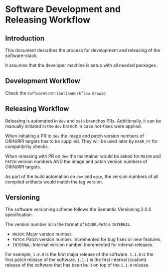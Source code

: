 # Software Development and Releasing Workflow

## Introduction

This document describes the process for development and releasing of the software-stack.

It assumes that the developer machine is setup with all needed packages.

## Development Workflow

Check the `SoftwareContributionWorkflow.drawio`

## Releasing Workflow

Releasing is automated in `dev` and `main` branches PRs. Additionally, it can be manually initiated in the `dev` branch in case hot-fixes were applied.

When initiating a PR to `dev` the image and patch version numbers of ORIN/RPI targets has to be supplied. They will be used later by `HEAR_FC` for compatibility checks.

When releasing with PR on `dev` the maintainer would be asked for `MAJOR` and `PATCH` version numbers AND the image and patch version numbers of ORIN/RPI targets.

As part of the build automation on `dev` and `main`, the version numbers of all compiled artifacts would match the tag version.

## Versioning

The software versioning scheme follows the Semantic Versioning 2.0.0 specification.

The version number is in the format of `MAJOR.PATCH.INTERNAL`.

- `MAJOR`: Major version number.
- `PATCH`: Patch version number. Incremented for bug fixes or new features.
- `INTERNAL`: Internal version number. Incremented for internal releases.

For exemple, 
`1.0.0` is the first major release of the software.
`1.1.0` is the first patch release of the software.
`1.1.1` is the first internal (custom) release of the software that has been built on top of the `1.1.0` release.

